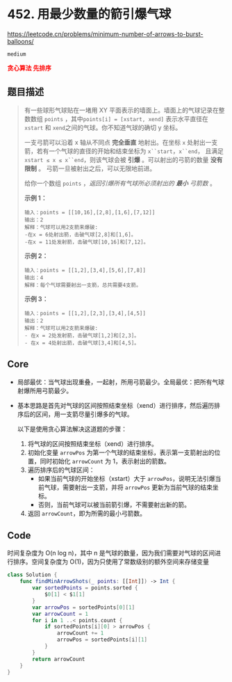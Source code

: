# 452. 用最少数量的箭引爆气球

https://leetcode.cn/problems/minimum-number-of-arrows-to-burst-balloons/

`medium`

**<font color=red>贪心算法 先排序</font>**

## 题目描述

> 有一些球形气球贴在一堵用 XY 平面表示的墙面上。墙面上的气球记录在整数数组 `points` ，其中`points[i] = [xstart, xend]` 表示水平直径在 `xstart` 和 `xend`之间的气球。你不知道气球的确切 y 坐标。
>
> 一支弓箭可以沿着 x 轴从不同点 **完全垂直** 地射出。在坐标 `x` 处射出一支箭，若有一个气球的直径的开始和结束坐标为 `x``start`，`x``end`， 且满足  `xstart ≤ x ≤ x``end`，则该气球会被 **引爆** 。可以射出的弓箭的数量 **没有限制** 。 弓箭一旦被射出之后，可以无限地前进。
>
> 给你一个数组 `points` ，*返回引爆所有气球所必须射出的 **最小** 弓箭数* 。
>
>  
>
> **示例 1：**
>
> ```
> 输入：points = [[10,16],[2,8],[1,6],[7,12]]
> 输出：2
> 解释：气球可以用2支箭来爆破:
> -在x = 6处射出箭，击破气球[2,8]和[1,6]。
> -在x = 11处发射箭，击破气球[10,16]和[7,12]。
> ```
>
> **示例 2：**
>
> ```
> 输入：points = [[1,2],[3,4],[5,6],[7,8]]
> 输出：4
> 解释：每个气球需要射出一支箭，总共需要4支箭。
> ```
>
> **示例 3：**
>
> ```
> 输入：points = [[1,2],[2,3],[3,4],[4,5]]
> 输出：2
> 解释：气球可以用2支箭来爆破:
> - 在x = 2处发射箭，击破气球[1,2]和[2,3]。
> - 在x = 4处射出箭，击破气球[3,4]和[4,5]。
> ```



## Core

- 局部最优：当气球出现重叠，一起射，所用弓箭最少。全局最优：把所有气球射爆所用弓箭最少。

- 基本思路是首先对气球的区间按照结束坐标（xend）进行排序，然后遍历排序后的区间，用一支箭尽量引爆多的气球。

  以下是使用贪心算法解决这道题的步骤：

  1. 将气球的区间按照结束坐标（xend）进行排序。
  2. 初始化变量 `arrowPos` 为第一个气球的结束坐标，表示第一支箭射出的位置，同时初始化 `arrowCount` 为 1，表示射出的箭数。
  3. 遍历排序后的气球区间：
     - 如果当前气球的开始坐标（xstart）大于 `arrowPos`，说明无法引爆当前气球，需要射出一支箭，并将 `arrowPos` 更新为当前气球的结束坐标。
     - 否则，当前气球可以被当前箭引爆，不需要射出新的箭。
  4. 返回 `arrowCount`，即为所需的最小弓箭数。



## Code

时间复杂度为 O(n log n)，其中 n 是气球的数量，因为我们需要对气球的区间进行排序。空间复杂度为 O(1)，因为只使用了常数级别的额外空间来存储变量

```swift
class Solution {
    func findMinArrowShots(_ points: [[Int]]) -> Int {
        var sortedPoints = points.sorted {
            $0[1] < $1[1]
        }
        var arrowPos = sortedPoints[0][1]
        var arrowCount = 1
        for i in 1 ..< points.count {
            if sortedPoints[i][0] > arrowPos {
                arrowCount += 1
                arrowPos = sortedPoints[i][1]
            }
        }
        return arrowCount
    }
}
```

